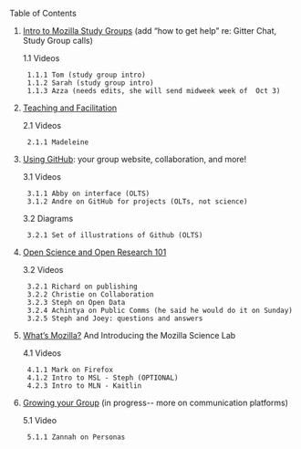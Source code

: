 Table of Contents

1. [Intro to Mozilla Study Groups](https://docs.google.com/a/mozilla.com/document/d/1bn_qNfDLH6lfGqsSyz3QXCSvxW7crjDg33Z7nY7x_NU/edit?usp=sharing) (add “how to get help” re: Gitter Chat, Study Group calls)

	1.1 Videos

		1.1.1 Tom (study group intro)
		1.1.2 Sarah (study group intro)
		1.1.3 Azza (needs edits, she will send midweek week of  Oct 3)
2. [Teaching and Facilitation](https://docs.google.com/a/mozilla.com/document/d/1abNCjcvsdJmUQNSuwln7gkrKEGK3CZTyie5x2NNp0zw/edit?usp=sharing)

	2.1 Videos

		2.1.1 Madeleine 
3. [Using GitHub](https://docs.google.com/document/d/1zK6iOkyPtpcgSgL27lCRi2oSxCuCF8IrJuh91_wakys/edit#): your group website, collaboration, and more! 

	3.1 Videos

		3.1.1 Abby on interface (OLTS)
		3.1.2 Andre on GitHub for projects (OLTs, not science)

	3.2 Diagrams

		3.2.1 Set of illustrations of Github (OLTS)
4. [Open Science and Open Research 101](https://docs.google.com/a/mozilla.com/document/d/1XTgTM98bCEltLsf-T4ksDhDKrbpoZkzzXx7ehGCEQ3M/edit?usp=sharing)

	3.2 Videos

		3.2.1 Richard on publishing
		3.2.2 Christie on Collaboration
		3.2.3 Steph on Open Data
		3.2.4 Achintya on Public Comms (he said he would do it on Sunday)
		3.2.5 Steph and Joey: questions and answers
5. [What’s Mozilla?](https://docs.google.com/document/d/1eEfoHV77P_Isju8a7B8V6vupvFGT2CMZF5WZnu3AKyY/edit?usp=sharing) And Introducing the Mozilla Science Lab 

	4.1 Videos

		4.1.1 Mark on Firefox
		4.1.2 Intro to MSL - Steph (OPTIONAL)
		4.2.3 Intro to MLN - Kaitlin
6. [Growing your Group](https://docs.google.com/document/d/1_nyVogOC9XqhnRXZtDgDSoS_qfdDoeLwnhdc7t9xD1k/edit#) (in progress-- more on communication platforms)

	5.1 Video

		5.1.1 Zannah on Personas
